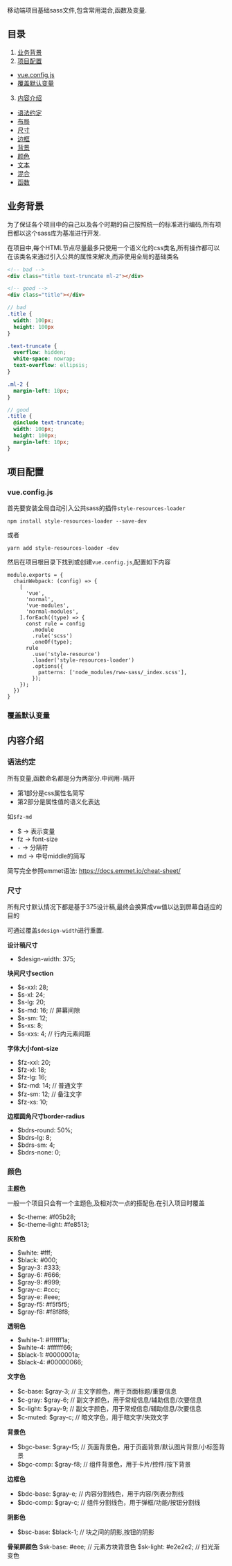 移动端项目基础sass文件,包含常用混合,函数及变量.

## 目录
1. [业务背景](#业务背景)
2. [项目配置](#项目配置)
  - [vue.config.js](#vue.config.js)
  - [覆盖默认变量](#覆盖默认变量)
3. [内容介绍](#内容介绍)
  - [语法约定](#语法约定)
  - [布局](#布局)
  - [尺寸](#尺寸)
  - [边框](#边框)
  - [背景](#背景)
  - [颜色](#颜色)
  - [文本](#文本)
  - [混合](#混合)
  - [函数](#函数)

## 业务背景

为了保证各个项目中的自己以及各个时期的自己按照统一的标准进行编码,所有项目都以这个sass库为基准进行开发.

在项目中,每个HTML节点尽量最多只使用一个语义化的css类名,所有操作都可以在该类名来通过引入公共的属性来解决,而非使用全局的基础类名

```html
<!-- bad -->
<div class="title text-truncate ml-2"></div>

<!-- good -->
<div class="title"></div>
```

```scss
// bad
.title {
  width: 100px;
  height: 100px
}

.text-truncate {
  overflow: hidden;
  white-space: nowrap;
  text-overflow: ellipsis;
}

.ml-2 {
  margin-left: 10px;
}

// good
.title {
  @include text-truncate;
  width: 100px;
  height: 100px;
  margin-left: 10px;
}
```


## 项目配置
### vue.config.js

首先要安装全局自动引入公共sass的插件`style-resources-loader`
```
npm install style-resources-loader --save-dev 
```
或者
```
yarn add style-resources-loader -dev
```

然后在项目根目录下找到或创建`vue.config.js`,配置如下内容

```
module.exports = {
  chainWebpack: (config) => {
    [
      'vue',
      'normal',
      'vue-modules',
      'normal-modules',
    ].forEach((type) => {
      const rule = config
        .module
        .rule('scss')
        .oneOf(type);
      rule
        .use('style-resource')
        .loader('style-resources-loader')
        .options({
          patterns: ['node_modules/rww-sass/_index.scss'],
        });
    });
  })
}
```

### 覆盖默认变量

## 内容介绍

### 语法约定

所有变量,函数命名都是分为两部分.中间用`-`隔开
- 第1部分是css属性名简写
- 第2部分是属性值的语义化表达

如`$fz-md`
- $ -> 表示变量
- fz -> font-size
- `-` -> 分隔符
- md -> 中号middle的简写

简写完全参照emmet语法: https://docs.emmet.io/cheat-sheet/

### 尺寸

所有尺寸默认情况下都是基于375设计稿,最终会换算成vw值以达到屏幕自适应的目的

可通过覆盖`$design-width`进行重置.

**设计稿尺寸**
- $design-width: 375;

**块间尺寸section**
- $s-xxl: 28;
- $s-xl: 24;
- $s-lg: 20;
- $s-md: 16; // 屏幕间隙
- $s-sm: 12;
- $s-xs: 8;
- $s-xxs: 4; // 行内元素间距

**字体大小font-size**
- $fz-xxl: 20;
- $fz-xl: 18;
- $fz-lg: 16;
- $fz-md: 14; // 普通文字
- $fz-sm: 12; // 备注文字
- $fz-xs: 10;

**边框圆角尺寸border-radius**
- $bdrs-round: 50%;
- $bdrs-lg: 8;
- $bdrs-sm: 4;
- $bdrs-none: 0;


### 颜色

**主题色**

一般一个项目只会有一个主题色,及相对次一点的搭配色.在引入项目时覆盖
- $c-theme: #f05b28;
- $c-theme-light: #fe8513;

**灰阶色**
- $white: #fff;
- $black: #000;
- $gray-3: #333;
- $gray-6: #666;
- $gray-9: #999;
- $gray-c: #ccc;
- $gray-e: #eee;
- $gray-f5: #f5f5f5;
- $gray-f8: #f8f8f8;

**透明色**
- $white-1: #ffffff1a;
- $white-4: #ffffff66;
- $black-1: #0000001a;
- $black-4: #00000066;

**文字色**
- $c-base: $gray-3; // 主文字颜色，用于页面标题/重要信息
- $c-gray: $gray-6; // 副文字颜色，用于常规信息/辅助信息/次要信息
- $c-light: $gray-9; // 副文字颜色，用于常规信息/辅助信息/次要信息
- $c-muted: $gray-c; // 暗文字色，用于暗文字/失效文字

**背景色**
- $bgc-base: $gray-f5; // 页面背景色，用于页面背景/默认图片背景/小标签背景
- $bgc-comp: $gray-f8; // 组件背景色，用于卡片/控件/按下背景

**边框色**
- $bdc-base: $gray-e; // 内容分割线色，用于内容/列表分割线
- $bdc-comp: $gray-c; // 组件分割线色，用于弹框/功能/按钮分割线

**阴影色**
- $bsc-base: $black-1; // 块之间的阴影,按钮的阴影

**骨架屏颜色**
$sk-base: #eee; // 元素方块背景色
$sk-light: #e2e2e2; // 扫光渐变色
